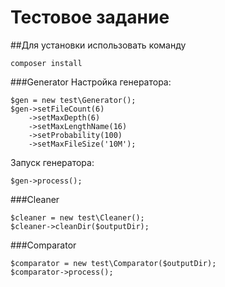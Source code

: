 # Тестовое задание

##Для установки использовать команду 
```
composer install
```
###Generator
Настройка генератора:
```
$gen = new test\Generator();
$gen->setFileCount(6)
    ->setMaxDepth(6)
    ->setMaxLengthName(16)
    ->setProbability(100)
    ->setMaxFileSize('10M');
```    
Запуск генератора:
```
$gen->process();
```
###Cleaner
```
$cleaner = new test\Cleaner();
$cleaner->cleanDir($outputDir);
```
###Comparator
```
$comparator = new test\Comparator($outputDir);
$comparator->process();
```
